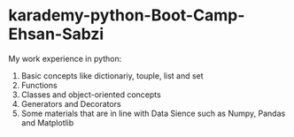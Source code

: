 # karademy-python-Boot-Camp-Ehsan-Sabzi

My work experience in python:
1. Basic concepts like dictionariy, touple, list and set 
2. Functions 
3. Classes and object-oriented concepts 
4. Generators and Decorators 
5. Some materials that are in line with Data Sience such as Numpy, Pandas and Matplotlib
